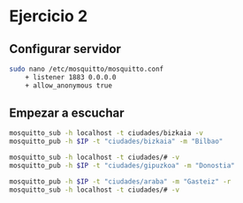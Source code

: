 # Ejercicio 2

## Configurar servidor

```bash
sudo nano /etc/mosquitto/mosquitto.conf
    + listener 1883 0.0.0.0
    + allow_anonymous true
```

## Empezar a escuchar

```bash
mosquitto_sub -h localhost -t ciudades/bizkaia -v
mosquitto_pub -h $IP -t "ciudades/bizkaia" -m "Bilbao"

mosquitto_sub -h localhost -t ciudades/# -v
mosquitto_pub -h $IP -t "ciudades/gipuzkoa" -m "Donostia"

mosquitto_pub -h $IP -t "ciudades/araba" -m "Gasteiz" -r
mosquitto_sub -h localhost -t ciudades/# -v
```
